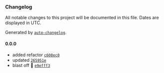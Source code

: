 ### Changelog

All notable changes to this project will be documented in this file. Dates are displayed in UTC.

Generated by [`auto-changelog`](https://github.com/CookPete/auto-changelog).

#### 0.0.0

- added refactor [`c608ec0`](https://github.com/xotomicro/xotomicro-front-shell-system/commit/c608ec03ad9e577066bfeb8fa52972262b3a57eb)
- updated [`265951e`](https://github.com/xotomicro/xotomicro-front-shell-system/commit/265951ee9928750706a6b0fbc44b542fa6f06c1d)
- blast off 🚀 [`e9efff3`](https://github.com/xotomicro/xotomicro-front-shell-system/commit/e9efff3198c5f487a22c36a44e961aaf6ce65e18)
